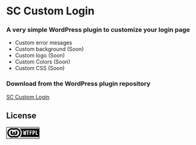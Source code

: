 # SC Custom Login

### A very simple WordPress plugin to customize your login page

* Custom error mesages
* Custom background (Soon)
* Custom logo (Soon)
* Custom Colors (Soon)
* Custom CSS (Soon)

### Download from the WordPress plugin repository
[SC Custom Login](https://wordpress.org/plugins/sc-custom-login/)


## License
[![WTFPL](wtfpl-badge.png "WTFPL")](https://github.com/zergiocosta/SC-Custom-Login/blob/master/LICENSE)